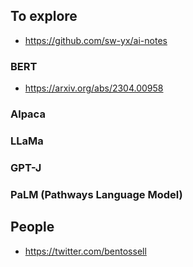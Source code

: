 ## To explore

- https://github.com/sw-yx/ai-notes

### BERT
- https://arxiv.org/abs/2304.00958 

### Alpaca

### LLaMa

### GPT-J

### PaLM (Pathways Language Model)

## People

- https://twitter.com/bentossell